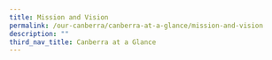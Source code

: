 ```yaml
---
title: Mission and Vision
permalink: /our-canberra/canberra-at-a-glance/mission-and-vision
description: ""
third_nav_title: Canberra at a Glance
---
```

